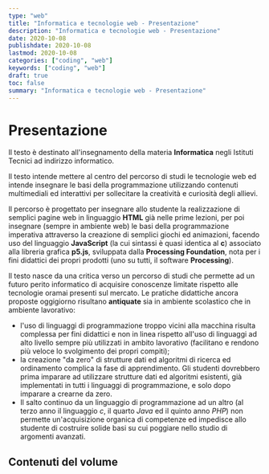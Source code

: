 ```yaml
---
type: "web"
title: "Informatica e tecnologie web - Presentazione"
description: "Informatica e tecnologie web - Presentazione"
date: 2020-10-08
publishdate: 2020-10-08
lastmod: 2020-10-08
categories: ["coding", "web"]
keywords: ["coding", "web"]
draft: true
toc: false
summary: "Informatica e tecnologie web - Presentazione"
---
```


# Presentazione

Il testo è destinato all'insegnamento della materia **Informatica** negli Istituti Tecnici ad indirizzo informatico.

Il testo intende mettere al centro del percorso di studi le tecnologie web ed intende insegnare le basi della programmazione utilizzando contenuti multimediali ed interattivi per sollecitare la creatività e curiosità degli allievi.

 Il percorso è progettato per insegnare allo studente la realizzazione di semplici pagine web in linguaggio **HTML** già nelle prime lezioni, per poi insegnare (sempre in ambiente web) le basi della programmazione imperativa attraverso la creazione di semplici giochi ed animazioni, facendo uso del linguaggio **JavaScript** (la cui sintassi è quasi identica al **c**) associato alla libreria grafica **p5.js**, sviluppata dalla **Processing Foundation**, nota per i fini didattici dei propri prodotti (uno su tutti, il software **Processing**).

 Il testo nasce da una critica verso un percorso di studi che permette ad un futuro perito informatico di acquisire conoscenze limitate rispetto alle tecnologie oramai presenti sul mercato. Le pratiche didattiche ancora proposte oggigiorno risultano **antiquate** sia in ambiente scolastico che in ambiente lavorativo:
 - l'uso di linguaggi di programmazione troppo vicini alla macchina risulta complessa per fini didattici e non in linea rispetto all'uso di linguaggi ad alto livello sempre più utilizzati in ambito lavorativo (facilitano e rendono più veloce lo svolgimento dei propri compiti);
- la creazione "da zero" di strutture dati ed algoritmi di ricerca ed ordinamento complica la fase di apprendimento. Gli studenti dovrebbero prima imparare ad utilizzare strutture dati ed algoritmi esistenti, già implementati in tutti i linguaggi di programmazione, e solo dopo imparare a crearne da zero.
- Il salto continuo da un linguaggio di programmazione ad un altro (al terzo anno il linguaggio *c*, il quarto *Java* ed il quinto anno *PHP*) non permette un'acquisizione organica di competenze ed impedisce allo studente di costruire solide basi su cui poggiare nello studio di argomenti avanzati.

## Contenuti del volume

